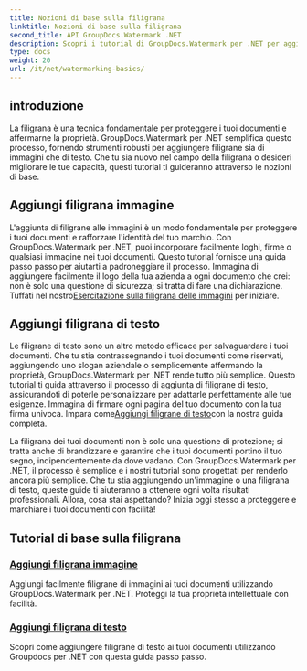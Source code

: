 ```yaml
---
title: Nozioni di base sulla filigrana
linktitle: Nozioni di base sulla filigrana
second_title: API GroupDocs.Watermark .NET
description: Scopri i tutorial di GroupDocs.Watermark per .NET per aggiungere filigrane di immagini e testo senza sforzo. Proteggi i tuoi documenti con queste guide facili da seguire.
type: docs
weight: 20
url: /it/net/watermarking-basics/
---
```

## introduzione
La filigrana è una tecnica fondamentale per proteggere i tuoi documenti e affermarne la proprietà. GroupDocs.Watermark per .NET semplifica questo processo, fornendo strumenti robusti per aggiungere filigrane sia di immagini che di testo. Che tu sia nuovo nel campo della filigrana o desideri migliorare le tue capacità, questi tutorial ti guideranno attraverso le nozioni di base.

## Aggiungi filigrana immagine

L'aggiunta di filigrane alle immagini è un modo fondamentale per proteggere i tuoi documenti e rafforzare l'identità del tuo marchio. Con GroupDocs.Watermark per .NET, puoi incorporare facilmente loghi, firme o qualsiasi immagine nei tuoi documenti. Questo tutorial fornisce una guida passo passo per aiutarti a padroneggiare il processo. Immagina di aggiungere facilmente il logo della tua azienda a ogni documento che crei: non è solo una questione di sicurezza; si tratta di fare una dichiarazione. Tuffati nel nostro[Esercitazione sulla filigrana delle immagini](./add-image-watermark/) per iniziare.

## Aggiungi filigrana di testo

 Le filigrane di testo sono un altro metodo efficace per salvaguardare i tuoi documenti. Che tu stia contrassegnando i tuoi documenti come riservati, aggiungendo uno slogan aziendale o semplicemente affermando la proprietà, GroupDocs.Watermark per .NET rende tutto più semplice. Questo tutorial ti guida attraverso il processo di aggiunta di filigrane di testo, assicurandoti di poterle personalizzare per adattarle perfettamente alle tue esigenze. Immagina di firmare ogni pagina del tuo documento con la tua firma univoca. Impara come[Aggiungi filigrane di testo](./add-text-watermark/)con la nostra guida completa.

La filigrana dei tuoi documenti non è solo una questione di protezione; si tratta anche di brandizzare e garantire che i tuoi documenti portino il tuo segno, indipendentemente da dove vadano. Con GroupDocs.Watermark per .NET, il processo è semplice e i nostri tutorial sono progettati per renderlo ancora più semplice. Che tu stia aggiungendo un'immagine o una filigrana di testo, queste guide ti aiuteranno a ottenere ogni volta risultati professionali. Allora, cosa stai aspettando? Inizia oggi stesso a proteggere e marchiare i tuoi documenti con facilità!

## Tutorial di base sulla filigrana
### [Aggiungi filigrana immagine](./add-image-watermark/)
Aggiungi facilmente filigrane di immagini ai tuoi documenti utilizzando GroupDocs.Watermark per .NET. Proteggi la tua proprietà intellettuale con facilità.
### [Aggiungi filigrana di testo](./add-text-watermark/)
Scopri come aggiungere filigrane di testo ai tuoi documenti utilizzando Groupdocs per .NET con questa guida passo passo.